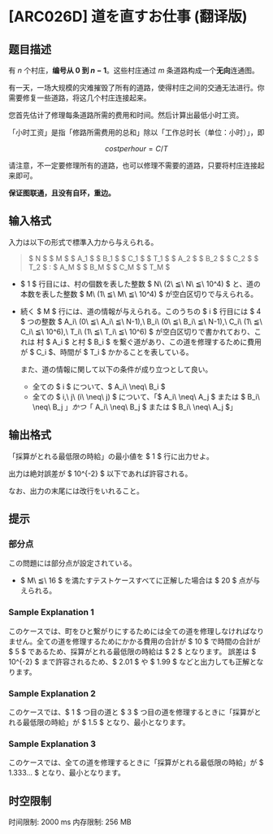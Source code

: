 # [ARC026D] 道を直すお仕事 (翻译版)

## 题目描述

有 $n$ 个村庄，**编号从 $0$ 到 $n-1$**。这些村庄通过 $m$ 条道路构成一个**无向**连通图。

有一天，一场大规模的灾难摧毁了所有的道路，使得村庄之间的交通无法进行。你需要修复一些道路，将这几个村庄连接起来。

您首先估计了修理每条道路所需的费用和时间。然后计算出最低小时工资。

「小时工资」是指「修路所需费用的总和」除以「工作总时长（单位：小时）」，即

$$
costperhour = C/T
$$

请注意，不一定要修理所有的道路，也可以修理不需要的道路，只要将村庄连接起来即可。

**保证图联通，且没有自环，重边。**

## 输入格式

 入力は以下の形式で標準入力から与えられる。

> $ N $ $ M $ $ A_1 $ $ B_1 $ $ C_1 $ $ T_1 $ $ A_2 $ $ B_2 $ $ C_2 $ $ T_2 $ : $ A_M $ $ B_M $ $ C_M $ $ T_M $

- $ 1 $ 行目には、村の個数を表した整数 $ N\ (2\ ≦\ N\ ≦\ 10^4) $ と、道の本数を表した整数 $ M\ (1\ ≦\ M\ ≦\ 10^4) $ が空白区切りで与えられる。
- 続く $ M $ 行には、道の情報が与えられる。このうちの $ i $ 行目には $ 4 $ つの整数 $ A_i\ (0\ ≦\ A_i\ ≦\ N-1),\ B_i\ (0\ ≦\ B_i\ ≦\ N-1),\ C_i\ (1\ ≦\ C_i\ ≦\ 10^6),\ T_i\ (1\ ≦\ T_i\ ≦\ 10^6) $ が空白区切りで書かれており、これは 村 $ A_i $ と村 $ B_i $ を繋ぐ道があり、この道を修理するために費用が $ C_i $、時間が $ T_i $ かかることを表している。
  
   また、道の情報に関して以下の条件が成り立つとして良い。
  
  
  - 全ての $ i $ について、$ A_i\ \neq\ B_i $
  - 全ての $ i,\ j\ (i\ \neq\ j) $ について、「$ A_i\ \neq\ A_j $ または $ B_i\ \neq\ B_j $」かつ「$ A_i\ \neq\ B_j $ または $ B_i\ \neq\ A_j $」

## 输出格式

 「採算がとれる最低限の時給」の最小値を $ 1 $ 行に出力せよ。

 出力は絶対誤差が $ 10^{-2} $ 以下であれば許容される。

 なお、出力の末尾には改行をいれること。

## 提示

### 部分点

 この問題には部分点が設定されている。

- $ M\ ≦\ 16 $ を満たすテストケースすべてに正解した場合は $ 20 $ 点が与えられる。

### Sample Explanation 1

このケースでは、町をひと繋がりにするためには全ての道を修理しなければなりません。全ての道を修理するためにかかる費用の合計が $ 10 $ で時間の合計が $ 5 $ であるため、採算がとれる最低限の時給は $ 2 $ となります。 誤差は $ 10^{-2} $ まで許容されるため、$ 2.01 $ や $ 1.99 $ などと出力しても正解となります。

### Sample Explanation 2

このケースでは、$ 1 $ つ目の道と $ 3 $ つ目の道を修理するときに「採算がとれる最低限の時給」が $ 1.5 $ となり、最小となります。

### Sample Explanation 3

このケースでは、全ての道を修理するときに「採算がとれる最低限の時給」が $ 1.333... $ となり、最小となります。

## 时空限制

时间限制: 2000 ms
内存限制: 256 MB

